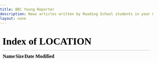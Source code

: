 ```yaml
---
title: BBC Young Reporter
description: News articles written by Reading School students in year 8
layout: none
---
```


<iframe id="iframe" src="/"></iframe>

<script>
window.setInterval(function() {
            document.getElementById('iframe').contentWindow.location.reload();
        }, 300000);
</script>

<style>
    html, body, iframe {
        height: 100%;
        width: 100%;
        margin: 0;
        padding: 0;
        border: none;
    }
</style>

